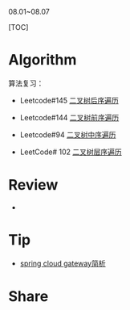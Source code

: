 08.01~08.07

[TOC]

# Algorithm

算法复习：

- Leetcode#145 [二叉树后序遍历](https://leetcode.cn/problems/binary-tree-postorder-traversal/)

- Leetcode#144 [二叉树前序遍历](https://leetcode.cn/problems/binary-tree-preorder-traversal/)
- Leetcode#94 [二叉树中序遍历](https://leetcode.cn/problems/binary-tree-inorder-traversal/)
- LeetCode# 102 [二叉树层序遍历](https://leetcode.cn/problems/binary-tree-level-order-traversal/)

# Review

- 


# Tip

- [spring cloud gateway简析](./Tip/springcloudalibaba.md)


# Share



